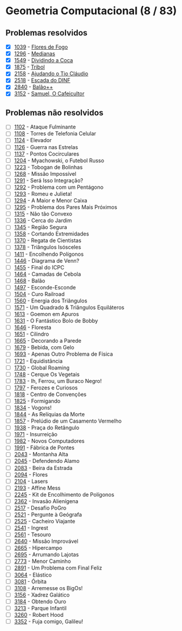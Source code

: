 # Geometria Computacional (8 / 83)



## Problemas resolvidos

- [x]  [1039](https://www.beecrowd.com.br/repository/UOJ_1039.html) - [Flores de Fogo](https://github.com/potigol/beecrowd/blob/master/src/1000/1039.poti)
- [x]  [1296](https://www.beecrowd.com.br/repository/UOJ_1296.html) - [Medianas](https://github.com/potigol/beecrowd/blob/master/src/1200/1296.poti)
- [x]  [1549](https://www.beecrowd.com.br/repository/UOJ_1549.html) - [Dividindo a Coca](https://github.com/potigol/beecrowd/blob/master/src/1500/1549.poti)
- [x]  [1875](https://www.beecrowd.com.br/repository/UOJ_1875.html) - [Tribol](https://github.com/potigol/beecrowd/blob/master/src/1800/1875.poti)
- [x]  [2158](https://www.beecrowd.com.br/repository/UOJ_2158.html) - [Ajudando o Tio Cláudio](https://github.com/potigol/beecrowd/blob/master/src/2100/2158.poti)
- [x]  [2518](https://www.beecrowd.com.br/repository/UOJ_2518.html) - [Escada do DINF](https://github.com/potigol/beecrowd/blob/master/src/2500/2518.poti)
- [x]  [2840](https://www.beecrowd.com.br/repository/UOJ_2840.html) - [Balão++](https://github.com/potigol/beecrowd/blob/master/src/2800/2840.poti)
- [x]  [3152](https://www.beecrowd.com.br/repository/UOJ_3152.html) - [Samuel, O Cafeicultor](https://github.com/potigol/beecrowd/blob/master/src/3100/3152.poti)

## Problemas não resolvidos

- [ ]  [1102](https://www.beecrowd.com.br/repository/UOJ_1102.html) - Ataque Fulminante
- [ ]  [1108](https://www.beecrowd.com.br/repository/UOJ_1108.html) - Torres de Telefonia Celular
- [ ]  [1124](https://www.beecrowd.com.br/repository/UOJ_1124.html) - Elevador
- [ ]  [1126](https://www.beecrowd.com.br/repository/UOJ_1126.html) - Guerra nas Estrelas
- [ ]  [1137](https://www.beecrowd.com.br/repository/UOJ_1137.html) - Pontos Cocirculares
- [ ]  [1204](https://www.beecrowd.com.br/repository/UOJ_1204.html) - Myachowski, o Futebol Russo
- [ ]  [1223](https://www.beecrowd.com.br/repository/UOJ_1223.html) - Tobogan de Bolinhas
- [ ]  [1268](https://www.beecrowd.com.br/repository/UOJ_1268.html) - Missão Impossível
- [ ]  [1291](https://www.beecrowd.com.br/repository/UOJ_1291.html) - Será Isso Integração?
- [ ]  [1292](https://www.beecrowd.com.br/repository/UOJ_1292.html) - Problema com um Pentágono
- [ ]  [1293](https://www.beecrowd.com.br/repository/UOJ_1293.html) - Romeu e Julieta!
- [ ]  [1294](https://www.beecrowd.com.br/repository/UOJ_1294.html) - A Maior e Menor Caixa
- [ ]  [1295](https://www.beecrowd.com.br/repository/UOJ_1295.html) - Problema dos Pares Mais Próximos
- [ ]  [1315](https://www.beecrowd.com.br/repository/UOJ_1315.html) - Não tão Convexo
- [ ]  [1336](https://www.beecrowd.com.br/repository/UOJ_1336.html) - Cerca do Jardim
- [ ]  [1345](https://www.beecrowd.com.br/repository/UOJ_1345.html) - Região Segura
- [ ]  [1358](https://www.beecrowd.com.br/repository/UOJ_1358.html) - Cortando Extremidades
- [ ]  [1370](https://www.beecrowd.com.br/repository/UOJ_1370.html) - Regata de Cientistas
- [ ]  [1378](https://www.beecrowd.com.br/repository/UOJ_1378.html) - Triângulos Isósceles
- [ ]  [1411](https://www.beecrowd.com.br/repository/UOJ_1411.html) - Encolhendo Polígonos
- [ ]  [1446](https://www.beecrowd.com.br/repository/UOJ_1446.html) - Diagrama de Venn?
- [ ]  [1455](https://www.beecrowd.com.br/repository/UOJ_1455.html) - Final do ICPC
- [ ]  [1464](https://www.beecrowd.com.br/repository/UOJ_1464.html) - Camadas de Cebola
- [ ]  [1468](https://www.beecrowd.com.br/repository/UOJ_1468.html) - Balão
- [ ]  [1497](https://www.beecrowd.com.br/repository/UOJ_1497.html) - Esconde-Esconde
- [ ]  [1504](https://www.beecrowd.com.br/repository/UOJ_1504.html) - Curo Railroad
- [ ]  [1560](https://www.beecrowd.com.br/repository/UOJ_1560.html) - Energia dos Triângulos
- [ ]  [1571](https://www.beecrowd.com.br/repository/UOJ_1571.html) - Um Quadrado &amp; Triângulos Equiláteros
- [ ]  [1613](https://www.beecrowd.com.br/repository/UOJ_1613.html) - Goemon em Apuros
- [ ]  [1631](https://www.beecrowd.com.br/repository/UOJ_1631.html) - O Fantástico Bolo de Bobby
- [ ]  [1646](https://www.beecrowd.com.br/repository/UOJ_1646.html) - Floresta
- [ ]  [1651](https://www.beecrowd.com.br/repository/UOJ_1651.html) - Cilindro
- [ ]  [1665](https://www.beecrowd.com.br/repository/UOJ_1665.html) - Decorando a Parede
- [ ]  [1679](https://www.beecrowd.com.br/repository/UOJ_1679.html) - Bebida, com Gelo
- [ ]  [1693](https://www.beecrowd.com.br/repository/UOJ_1693.html) - Apenas Outro Problema de Física
- [ ]  [1721](https://www.beecrowd.com.br/repository/UOJ_1721.html) - Equidistância
- [ ]  [1730](https://www.beecrowd.com.br/repository/UOJ_1730.html) - Global Roaming
- [ ]  [1748](https://www.beecrowd.com.br/repository/UOJ_1748.html) - Cerque Os Vegetais
- [ ]  [1783](https://www.beecrowd.com.br/repository/UOJ_1783.html) - Ih, Ferrou, um Buraco Negro!
- [ ]  [1797](https://www.beecrowd.com.br/repository/UOJ_1797.html) - Ferozes e Curiosos
- [ ]  [1818](https://www.beecrowd.com.br/repository/UOJ_1818.html) - Centro de Convenções
- [ ]  [1825](https://www.beecrowd.com.br/repository/UOJ_1825.html) - Formigando
- [ ]  [1834](https://www.beecrowd.com.br/repository/UOJ_1834.html) - Vogons!
- [ ]  [1844](https://www.beecrowd.com.br/repository/UOJ_1844.html) - As Relíquias da Morte
- [ ]  [1857](https://www.beecrowd.com.br/repository/UOJ_1857.html) - Prelúdio de um Casamento Vermelho
- [ ]  [1938](https://www.beecrowd.com.br/repository/UOJ_1938.html) - Praça do Retângulo
- [ ]  [1971](https://www.beecrowd.com.br/repository/UOJ_1971.html) - Insurreição
- [ ]  [1982](https://www.beecrowd.com.br/repository/UOJ_1982.html) - Novos Computadores
- [ ]  [1991](https://www.beecrowd.com.br/repository/UOJ_1991.html) - Fábrica de Pontes
- [ ]  [2043](https://www.beecrowd.com.br/repository/UOJ_2043.html) - Montanha Alta
- [ ]  [2045](https://www.beecrowd.com.br/repository/UOJ_2045.html) - Defendendo Alamo
- [ ]  [2083](https://www.beecrowd.com.br/repository/UOJ_2083.html) - Beira da Estrada
- [ ]  [2094](https://www.beecrowd.com.br/repository/UOJ_2094.html) - Flores
- [ ]  [2104](https://www.beecrowd.com.br/repository/UOJ_2104.html) - Lasers
- [ ]  [2193](https://www.beecrowd.com.br/repository/UOJ_2193.html) - Affine Mess
- [ ]  [2245](https://www.beecrowd.com.br/repository/UOJ_2245.html) - Kit de Encolhimento de Polígonos
- [ ]  [2362](https://www.beecrowd.com.br/repository/UOJ_2362.html) - Invasão Alienígena
- [ ]  [2517](https://www.beecrowd.com.br/repository/UOJ_2517.html) - Desafio PoGro
- [ ]  [2521](https://www.beecrowd.com.br/repository/UOJ_2521.html) - Pergunte à Geógrafa
- [ ]  [2525](https://www.beecrowd.com.br/repository/UOJ_2525.html) - Cacheiro Viajante
- [ ]  [2541](https://www.beecrowd.com.br/repository/UOJ_2541.html) - Ingrest
- [ ]  [2561](https://www.beecrowd.com.br/repository/UOJ_2561.html) - Tesouro
- [ ]  [2640](https://www.beecrowd.com.br/repository/UOJ_2640.html) - Missão Improvável
- [ ]  [2665](https://www.beecrowd.com.br/repository/UOJ_2665.html) - Hipercampo
- [ ]  [2695](https://www.beecrowd.com.br/repository/UOJ_2695.html) - Arrumando Lajotas
- [ ]  [2773](https://www.beecrowd.com.br/repository/UOJ_2773.html) - Menor Caminho
- [ ]  [2891](https://www.beecrowd.com.br/repository/UOJ_2891.html) - Um Problema com Final Feliz
- [ ]  [3064](https://www.beecrowd.com.br/repository/UOJ_3064.html) - Elástico
- [ ]  [3081](https://www.beecrowd.com.br/repository/UOJ_3081.html) - Órbita
- [ ]  [3108](https://www.beecrowd.com.br/repository/UOJ_3108.html) - Arremesse os BigOs!
- [ ]  [3156](https://www.beecrowd.com.br/repository/UOJ_3156.html) - Xadrez Galático
- [ ]  [3184](https://www.beecrowd.com.br/repository/UOJ_3184.html) - Obtendo Ouro
- [ ]  [3213](https://www.beecrowd.com.br/repository/UOJ_3213.html) - Parque Infantil
- [ ]  [3260](https://www.beecrowd.com.br/repository/UOJ_3260.html) - Robert Hood
- [ ]  [3352](https://www.beecrowd.com.br/repository/UOJ_3352.html) - Fuja comigo, Galileu!